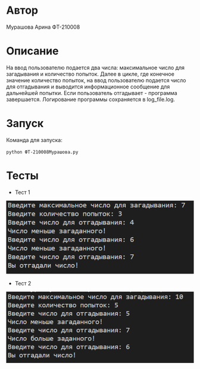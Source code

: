 # Автор

Мурашова Арина ФТ-210008

# Описание

На ввод пользователю подается два числа: максимальное число для загадывания и количество попыток. Далее в цикле, где конечное значение количество попыток, на ввод пользователю подается число для отгадывания и выводится информационное сообщение для дальнейшей попытки. Если пользователь отгадывает - программа завершается. Логирование программы сохраняется в log_file.log.

# Запуск

Команда для запуска:

`python ФТ-210008Мурашова.py`

# Тесты

- Тест 1

![Img alt](https://github.com/arinka-mandarinka/-Number-guessing/blob/master/images/1.png)

- Тест 2

![Img alt](https://github.com/arinka-mandarinka/-Number-guessing/blob/master/images/2.png)
